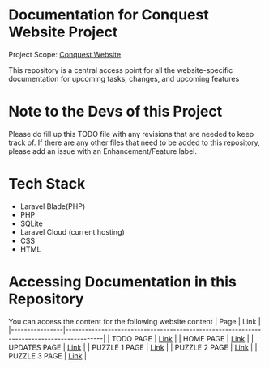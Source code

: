 # Documentation for Conquest Website Project
Project Scope: [Conquest Website](https://github.com/Youth-Ortigas/conquest-laravel1)

This repository is a central access point for all the website-specific documentation for upcoming tasks, changes, and upcoming features

# Note to the Devs of this Project
Please do fill up this TODO file with any revisions that are needed to keep track of. If there are any other files that need to be added to this repository, please add an issue with an Enhancement/Feature label.

# Tech Stack
- Laravel Blade(PHP)
- PHP
- SQLite
- Laravel Cloud (current hosting)
- CSS
- HTML

# Accessing Documentation in this Repository
You can access the content for the following website content
| Page           | Link                                                                                    |
|----------------|-----------------------------------------------------------------------------------------|
| TODO PAGE      | [Link](https://github.com/Youth-Ortigas/conquest-documentation/docs/TODO.md)            |
| HOME PAGE      | [Link](https://github.com/Youth-Ortigas/conquest-documentation/docs/homepage.md)        |
| UPDATES PAGE   | [Link](https://github.com/Youth-Ortigas/conquest-documentation/docs/updates.md)         |
| PUZZLE 1 PAGE  | [Link](https://github.com/Youth-Ortigas/conquest-documentation/docs/puzzles/puzzle1.md) |
| PUZZLE 2 PAGE  | [Link](https://github.com/Youth-Ortigas/conquest-documentation/docs/puzzles/puzzle2.md) |
| PUZZLE 3 PAGE  | [Link](https://github.com/Youth-Ortigas/conquest-documentation/docs/puzzles/puzzle3.md) |

